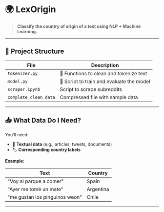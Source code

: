 # 🌍 LexOrigin

> **Classify the country of origin of a text using NLP + Machine Learning.**

---

## 📁 Project Structure

| File           | Description                                 |
|----------------|---------------------------------------------|
| `tokenizer.py` | 🧹 Functions to clean and tokenize text      |
| `model.py`     | 🤖 Script to train and evaluate the model    |
| `scraper.ipynb`|    Script to scrape subreddits               |
| `complete_clean_data`|    Compressed file with sample data              |

---

## 📥 What Data Do I Need?

You’ll need:

- 📝 **Textual data** (e.g., articles, tweets, documents)
- 🏷️ **Corresponding country labels**

**Example:**

| Text                             | Country     |
|----------------------------------|-------------|
| "Voy al parque a comer"          | Spain       |
| "Ayer me tomé un mate"           | Argentina   |
| "me gustan los pinguinos weon"   | Chile       |

---

